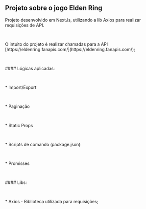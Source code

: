 ## Projeto sobre o jogo Elden Ring

Projeto desenvolvido em NextJs, utilizando a lib Axios para realizar requisições de API.

<p>&nbsp;</p>
O intuito do projeto é realizar chamadas para a API [https://eldenring.fanapis.com/](https://eldenring.fanapis.com/);
<p>&nbsp;</p>
#### Lógicas aplicadas:
<p>&nbsp;</p>
* Import/Export
<p>&nbsp;</p>
* Paginação
<p>&nbsp;</p>
* Static Props
<p>&nbsp;</p>
* Scripts de comando (package.json)
<p>&nbsp;</p>
* Promisses
<p>&nbsp;</p>
#### Libs:
<p>&nbsp;</p>
* Axios - Biblioteca utilizada para requisições;

